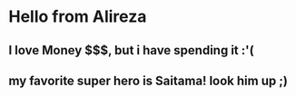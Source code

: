 # Hello from Alireza
## I love Money $$$, but i have spending it :'(
## my favorite super hero is Saitama! look him up ;)